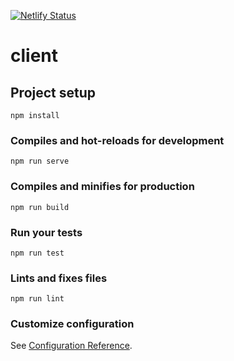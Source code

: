 [![Netlify Status](https://api.netlify.com/api/v1/badges/3749b8fb-7a61-4d3d-a7ce-f9ec023a2d75/deploy-status)](https://app.netlify.com/sites/jolly-mestorf-98d1b3/deploys)

# client

## Project setup
```
npm install
```

### Compiles and hot-reloads for development
```
npm run serve
```

### Compiles and minifies for production
```
npm run build
```

### Run your tests
```
npm run test
```

### Lints and fixes files
```
npm run lint
```

### Customize configuration
See [Configuration Reference](https://cli.vuejs.org/config/).
